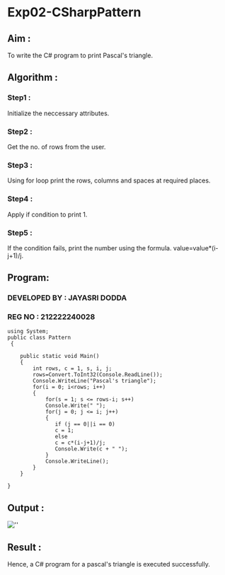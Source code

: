# Exp02-CSharpPattern

## Aim :

To write the C# program to print Pascal's triangle.

## Algorithm :

### Step1 :

Initialize the neccessary attributes.

### Step2 :

Get the no. of rows from the user.

### Step3 :

Using for loop print the rows, columns and spaces at required places.

### Step4 :

Apply if condition to print 1.

### Step5 :

If the condition fails, print the number using the formula. value=value*(i-j+1)/j.

## Program:

### DEVELOPED BY : JAYASRI DODDA
### REG NO : 212222240028
```
using System;
public class Pattern
 {

    public static void Main() 
    {
        int rows, c = 1, s, i, j; 
        rows=Convert.ToInt32(Console.ReadLine());
        Console.WriteLine("Pascal's triangle");
        for(i = 0; i<rows; i++) 
        {
            for(s = 1; s <= rows-i; s++)
            Console.Write(" ");
            for(j = 0; j <= i; j++)
            {
               if (j == 0||i == 0)
               c = 1;
               else
               c = c*(i-j+1)/j;
               Console.Write(c + " ");
            }
            Console.WriteLine();
        }
    }
   
}
```

## Output :
![''](O1.png)

## Result :

Hence, a C# program for a pascal's triangle is executed successfully.
